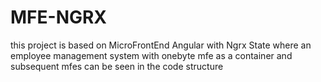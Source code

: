# MFE-NGRX
this project is based on MicroFrontEnd Angular with Ngrx State where an employee management system with onebyte mfe as a container and subsequent mfes can be seen in the code structure
